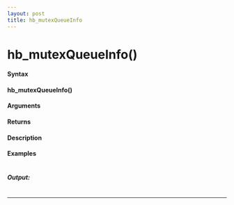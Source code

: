 ```yaml
---
layout: post
title: hb_mutexQueueInfo
---
```


# hb_mutexQueueInfo()


#### Syntax

#### hb_mutexQueueInfo()

#### Arguments

#### Returns

#### Description

#### Examples

```

```

##### Output:

```

```

---